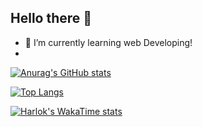 ## Hello there 👋
- 🌱 I’m currently learning web Developing!
- 
[![Anurag's GitHub stats](https://github-readme-stats.vercel.app/api?username=rdanilomm)](https://github.com/anuraghazra/github-readme-stats)

[![Top Langs](https://github-readme-stats.vercel.app/api/top-langs/?username=rdanilomm&layout=donut)](https://github.com/anuraghazra/github-readme-stats)

[![Harlok's WakaTime stats](https://github-readme-stats.vercel.app/api/wakatime?username=RDaniloMM)](https://github.com/anuraghazra/github-readme-stats)

<!--
**RDaniloMM/RDaniloMM** is a ✨ _special_ ✨ repository because its `README.md` (this file) appears on your GitHub profile.

Here are some ideas to get you started:

- 🔭 I’m currently working on ...

- 👯 I’m looking to collaborate on ...
- 🤔 I’m looking for help with ...
- 💬 Ask me about ...
- 📫 How to reach me: ...
- 😄 Pronouns: ...
- ⚡ Fun fact: ...
-->
